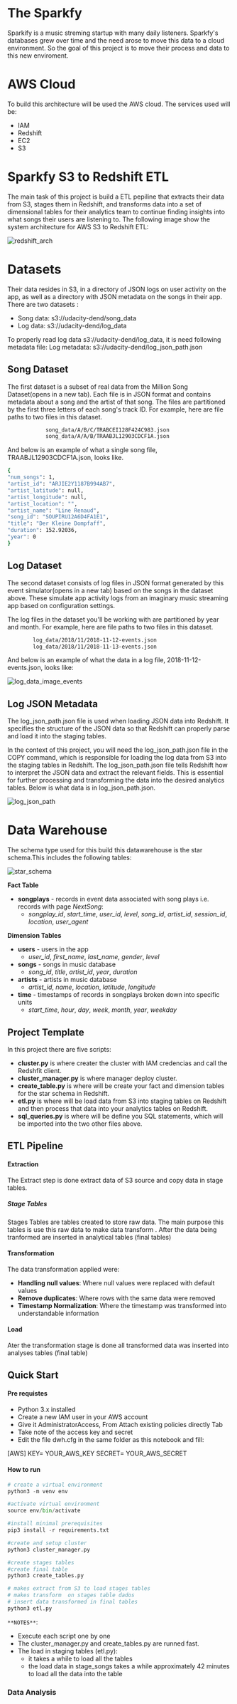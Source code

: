 # The Sparkfy 
Sparkify is a music streming startup with many daily listeners. Sparkfy's databases grew over time and the need arose to move this data to a cloud environment.
So the goal of this project is to move their process and data to this new enviroment.

# AWS  Cloud
To build this architecture will be used the AWS cloud. The services used will be:
- IAM
- Redshift
- EC2
- S3

# Sparkfy  S3 to Redshift ETL
The main task of this project is build a ETL pepiline that extracts  their data from S3, stages them in Redshift, and transforms data into a set of dimensional tables for their analytics team to continue finding insights into what songs their users are listening to.
The following image show the system architecture for AWS S3 to Redshift ETL:

![redshift_arch](img/redshfit_arch.png)

# Datasets
Their data resides in S3, in a directory of JSON logs on user activity on the app, as well as a directory with JSON metadata on the songs in their app.
There are two datasets :

- Song data: s3://udacity-dend/song_data
- Log data: s3://udacity-dend/log_data

To properly read log data s3://udacity-dend/log_data, it is need following metadata file:
Log metadata: s3://udacity-dend/log_json_path.json

## Song Dataset
The first dataset is a subset of real data from the Million Song Dataset(opens in a new tab). Each file is in JSON format and contains metadata about a song and the artist of that song. The files are partitioned by the first three letters of each song's track ID. For example, here are file paths to two files in this dataset.

```sh
            song_data/A/B/C/TRABCEI128F424C983.json
            song_data/A/A/B/TRAABJL12903CDCF1A.json
```
And below is an example of what a single song file, TRAABJL12903CDCF1A.json, looks like.
```sh
{
"num_songs": 1,
"artist_id": "ARJIE2Y1187B994AB7",
"artist_latitude": null, 
"artist_longitude": null,
"artist_location": "", 
"artist_name": "Line Renaud", 
"song_id": "SOUPIRU12A6D4FA1E1", 
"title": "Der Kleine Dompfaff",
"duration": 152.92036, 
"year": 0
}    
```

## Log Dataset
The second dataset consists of log files in JSON format generated by this event simulator(opens in a new tab) based on the songs in the dataset above. These simulate app activity logs from an imaginary music streaming app based on configuration settings.

The log files in the dataset you'll be working with are partitioned by year and month. For example, here are file paths to two files in this dataset.
```sh
        log_data/2018/11/2018-11-12-events.json
        log_data/2018/11/2018-11-13-events.json
```
And below is an example of what the data in a log file, 2018-11-12-events.json, looks like:

![log_data_image_events](img/log_data_image_events.png)

## Log JSON Metadata
The log_json_path.json file is used when loading JSON data into Redshift. It specifies the structure of the JSON data so that Redshift can properly parse and load it into the staging tables.

In the context of this project, you will need the log_json_path.json file in the COPY command, which is responsible for loading the log data from S3 into the staging tables in Redshift. The log_json_path.json file tells Redshift how to interpret the JSON data and extract the relevant fields. This is essential for further processing and transforming the data into the desired analytics tables.
Below is what data is in log_json_path.json.

![log_json_path](img/log_json_path.png)

# Data Warehouse
The schema type used for this build this datawarehouse is the star schema.This includes the following tables:

![star_schema](img/sparkfy_arch_star_schema.drawio.png)

**Fact Table**
-  **songplays** - records in event data associated with song plays i.e. records with page _NextSong_:
    - _songplay_id_, _start_time_, _user_id_, _level_, _song_id_, _artist_id_, _session_id_, _location_, _user_agent_

**Dimension Tables**
- **users** - users in the app
    - _user_id_, _first_name_, _last_name_, _gender_, _level_
- **songs** - songs in music database
    - _song_id_, _title_, _artist_id_, _year_, _duration_
- **artists** - artists in music database
    - _artist_id_, _name_, _location_, _latitude_, _longitude_
- **time** - timestamps of records in songplays broken down into specific units
    - _start_time_, _hour_, _day_, _week_, _month_, _year_, _weekday_
## Project Template
In this project there are five scripts:
- **cluster.py** is where creater the cluster with IAM credencias and call the Redshfit client.
- **cluster_manager.py** is where manager deploy cluster.
- **create_table.py** is where will be create your fact and dimension tables for the star schema in Redshift.
- **etl.py** is where will be load data from S3 into staging tables on Redshift and then process that data into your analytics tables on Redshift.
- **sql_queries.py** is where will be define you SQL statements, which will be imported into the two other files above.
## ETL Pipeline

#### Extraction
The Extract step is done extract data of S3 source and copy data in  stage tables.

##### Stage Tables

Stages Tables are tables created to store raw data. The main purpose this tables is use this raw data to make data transform . After the data being tranformed are inserted in analytical tables (final tables)

#### Transformation
The data transformation applied were:
- **Handling null values**: Where null values were replaced with default values
- **Remove duplicates**: Where rows with the same data were removed
- **Timestamp Normalization**: Where the timestamp was transformed into understandable information

#### Load

Ater the transformation  stage is done all transformed data was inserted into analyses tables (final table)

## Quick Start
#### Pre requistes
- Python 3.x installed
- Create a new IAM user in your AWS account
- Give it AdministratorAccess, From Attach existing policies directly Tab
- Take note of the access key and secret
- Edit the file dwh.cfg in the same folder as this notebook and fill:

[AWS]
KEY= YOUR_AWS_KEY
SECRET= YOUR_AWS_SECRET

#### How to run
```python
# create a virtual environment
python3 -m venv env

#activate virtual environment
source env/bin/activate

#install minimal prerequisites
pip3 install -r requirements.txt

#create and setup cluster
python3 cluster_manager.py

#create stages tables
#create final table
python3 create_tables.py

# makes extract from S3 to load stages tables
# makes transform  on stages table dados
# insert data transformed in final tables
python3 etl.py
```
`**NOTES**`:
- Execute each script one by one
- The cluster_manager.py and create_tables.py are runned fast.
- The load in staging tables (etl.py):
    - it takes a while to load all the tables
    - the load data in stage_songs takes a while approximately 42 minutes to load all the data into the table

### Data Analysis